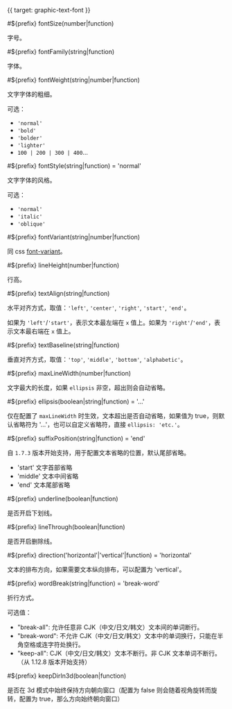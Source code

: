 {{ target: graphic-text-font }}

#${prefix} fontSize(number|function)

字号。

#${prefix} fontFamily(string|function)

字体。

#${prefix} fontWeight(string|number|function)

文字字体的粗细。

可选：

- `'normal'`
- `'bold'`
- `'bolder'`
- `'lighter'`
- `100 | 200 | 300 | 400`...

#${prefix} fontStyle(string|function) = 'normal'

文字字体的风格。

可选：

- `'normal'`
- `'italic'`
- `'oblique'`

#${prefix} fontVariant(string|number|function)

同 css [font-variant](https://developer.mozilla.org/zh-CN/docs/Web/CSS/font-variant)。

#${prefix} lineHeight(number|function)

行高。

#${prefix} textAlign(string|function)

水平对齐方式，取值：`'left'`, `'center'`, `'right'`, `'start'`, `'end'`。

如果为 `'left'`/`'start'`，表示文本最左端在 `x` 值上。如果为 `'right'`/`'end'`，表示文本最右端在 `x` 值上。

#${prefix} textBaseline(string|function)

垂直对齐方式，取值：`'top'`, `'middle'`, `'bottom'`, `'alphabetic'`。

#${prefix} maxLineWidth(number|function)

文字最大的长度，如果 `ellipsis` 非空，超出则会自动省略。

#${prefix} ellipsis(boolean|string|function) = '...'

仅在配置了 `maxLineWidth` 时生效，文本超出是否自动省略，如果值为 true，则默认省略符为 '...'，也可以自定义省略符，直接 `ellipsis: 'etc.'`。

#${prefix} suffixPosition(string|function) = 'end'

自 `1.7.3` 版本开始支持，用于配置文本省略的位置，默认尾部省略。

- 'start' 文字首部省略
- 'middle' 文本中间省略
- 'end' 文本尾部省略

#${prefix} underline(boolean|function)

是否开启下划线。

#${prefix} lineThrough(boolean|function)

是否开启删除线。

#${prefix} direction('horizontal'|'vertical'|function) = 'horizontal'

文本的排布方向，如果需要文本纵向排布，可以配置为 'vertical'。

#${prefix} wordBreak(string|function) = 'break-word'

折行方式。

可选值：

- "break-all": 允许任意非 CJK（中文/日文/韩文）文本间的单词断行。
- "break-word": 不允许 CJK（中文/日文/韩文）文本中的单词换行，只能在半角空格或连字符处换行。
- "keep-all": CJK（中文/日文/韩文）文本不断行。非 CJK 文本单词不断行。（从 1.12.8 版本开始支持）

#${prefix} keepDirIn3d(boolean|function)

是否在 3d 模式中始终保持方向朝向窗口（配置为 false 则会随着视角旋转而旋转，配置为 true，那么方向始终朝向窗口）
